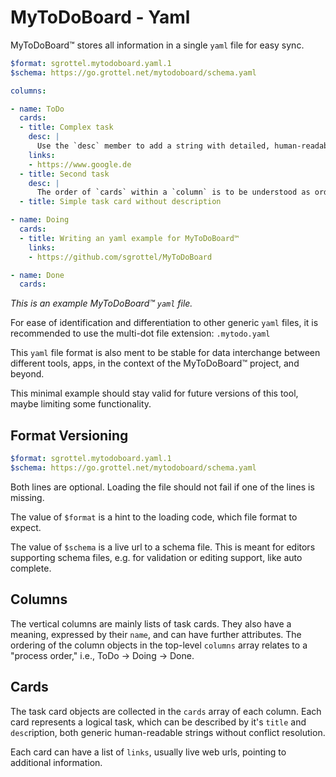 # MyToDoBoard - Yaml
MyToDoBoard™ stores all information in a single `yaml` file for easy sync.

```yaml
$format: sgrottel.mytodoboard.yaml.1
$schema: https://go.grottel.net/mytodoboard/schema.yaml

columns:

- name: ToDo
  cards:
  - title: Complex task
    desc: |
      Use the `desc` member to add a string with detailed, human-readable description
    links:
    - https://www.google.de
  - title: Second task
    desc: |
      The order of `cards` within a `column` is to be understood as ordering on the board top to bottom, e.g. a priority.
  - title: Simple task card without description

- name: Doing
  cards:
  - title: Writing an yaml example for MyToDoBoard™
    links:
    - https://github.com/sgrottel/MyToDoBoard

- name: Done
  cards:

```
_This is an example MyToDoBoard™ `yaml` file._

For ease of identification and differentiation to other generic `yaml` files, it is recommended to use the multi-dot file extension: `.mytodo.yaml`

This `yaml` file format is also ment to be stable for data interchange between different tools, apps, in the context of the MyToDoBoard™ project, and beyond.

This minimal example should stay valid for future versions of this tool, maybe limiting some functionality.

## Format Versioning
```yaml
$format: sgrottel.mytodoboard.yaml.1
$schema: https://go.grottel.net/mytodoboard/schema.yaml
```
Both lines are optional.
Loading the file should not fail if one of the lines is missing.

The value of `$format` is a hint to the loading code, which file format to expect.

The value of `$schema` is a live url to a schema file.
This is meant for editors supporting schema files, e.g. for validation or editing support, like auto complete.

## Columns
The vertical columns are mainly lists of task cards.
They also have a meaning, expressed by their `name`, and can have further attributes.
The ordering of the column objects in the top-level `columns` array relates to a "process order," i.e., ToDo -> Doing -> Done.

## Cards
The task card objects are collected in the `cards` array of each column.
Each card represents a logical task, which can be described by it's `title` and `desc`ription, both generic human-readable strings without conflict resolution.

Each card can have a list of `links`, usually live web urls, pointing to additional information.
